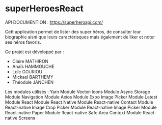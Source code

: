 # superHeroesReact

API DOCUMENTION : https://superheroapi.com/


Cett application permet de lister des super héros, de consulter leur biographie aisni que leurs caractérisques mais également de liker et noter ses héros favoris.



Ce projet est développé par : 

- Claire MATHIRON
- Anaïs HAMMOUCHE
- Loïc GOURIOU
- Mickael BARTHEMY
- Théodule JANCHEN

Les modules utilisés : 
    Yarn
    Module Vector-Icons
    Module Async Storage
    Module Navigation
    Module Axios
    Module Expo Image Picker
    Module Latest
    Module React
    Module React Native 
    Module React-native Contact
    Module React-native Image Crop Picker
    Module React-native Image Picker
    Module React-native Paper
    Module React-native Safe Area Context
    Module React-native Screens
